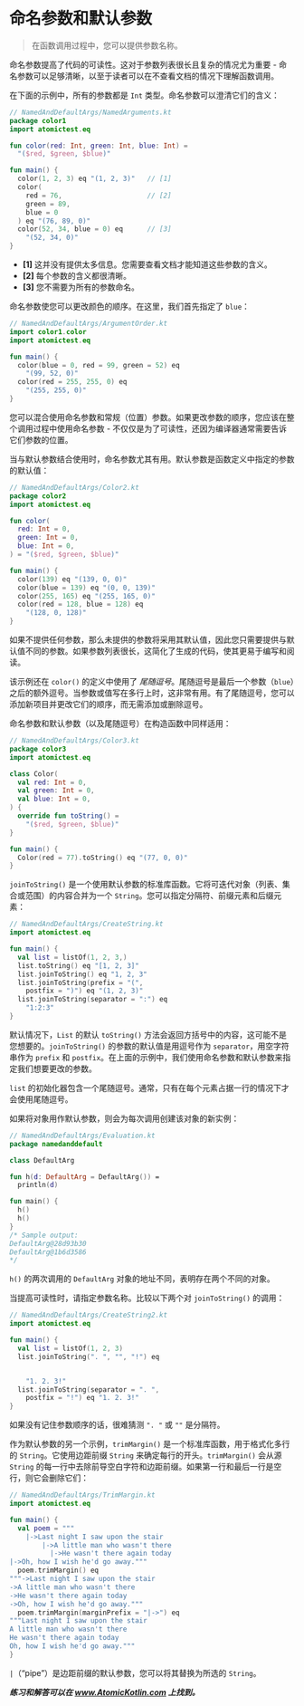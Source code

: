 # 命名参数和默认参数

> 在函数调用过程中，您可以提供参数名称。

命名参数提高了代码的可读性。这对于参数列表很长且复杂的情况尤为重要 - 命名参数可以足够清晰，以至于读者可以在不查看文档的情况下理解函数调用。

在下面的示例中，所有的参数都是 `Int` 类型。命名参数可以澄清它们的含义：

```kotlin
// NamedAndDefaultArgs/NamedArguments.kt
package color1
import atomictest.eq

fun color(red: Int, green: Int, blue: Int) =
  "($red, $green, $blue)"

fun main() {
  color(1, 2, 3) eq "(1, 2, 3)"   // [1]
  color(
    red = 76,                     // [2]
    green = 89,
    blue = 0
  ) eq "(76, 89, 0)"
  color(52, 34, blue = 0) eq      // [3]
    "(52, 34, 0)"
}
```

- **[1]** 这并没有提供太多信息。您需要查看文档才能知道这些参数的含义。
- **[2]** 每个参数的含义都很清晰。
- **[3]** 您不需要为所有的参数命名。

命名参数使您可以更改颜色的顺序。在这里，我们首先指定了 `blue`：

```kotlin
// NamedAndDefaultArgs/ArgumentOrder.kt
import color1.color
import atomictest.eq

fun main() {
  color(blue = 0, red = 99, green = 52) eq
    "(99, 52, 0)"
  color(red = 255, 255, 0) eq
    "(255, 255, 0)"
}
```

您可以混合使用命名参数和常规（位置）参数。如果更改参数的顺序，您应该在整个调用过程中使用命名参数 - 不仅仅是为了可读性，还因为编译器通常需要告诉它们参数的位置。

当与默认参数结合使用时，命名参数尤其有用。默认参数是函数定义中指定的参数的默认值：

```kotlin
// NamedAndDefaultArgs/Color2.kt
package color2
import atomictest.eq

fun color(
  red: Int = 0,
  green: Int = 0,
  blue: Int = 0,
) = "($red, $green, $blue)"

fun main() {
  color(139) eq "(139, 0, 0)"
  color(blue = 139) eq "(0, 0, 139)"
  color(255, 165) eq "(255, 165, 0)"
  color(red = 128, blue = 128) eq
    "(128, 0, 128)"
}
```

如果不提供任何参数，那么未提供的参数将采用其默认值，因此您只需要提供与默认值不同的参数。如果参数列表很长，这简化了生成的代码，使其更易于编写和阅读。

该示例还在 `color()` 的定义中使用了 *尾随逗号*。尾随逗号是最后一个参数（`blue`）之后的额外逗号。当参数或值写在多行上时，这非常有用。有了尾随逗号，您可以添加新项目并更改它们的顺序，而无需添加或删除逗号。

命名参数和默认参数（以及尾随逗号）在构造函数中同样适用：

```kotlin
// NamedAndDefaultArgs/Color3.kt
package color3
import atomictest.eq

class Color(
  val red: Int = 0,
  val green: Int = 0,
  val blue: Int = 0,
) {
  override fun toString() =
    "($red, $green, $blue)"
}

fun main() {
  Color(red = 77).toString() eq "(77, 0, 0)"
}
```

`joinToString()` 是一个使用默认参数的标准库函数。它将可迭代对象（列表、集合或范围）的内容合并为一个 `String`。您可以指定分隔符、前缀元素和后缀元素：

```kotlin
// NamedAndDefaultArgs/CreateString.kt
import atomictest.eq

fun main() {
  val list = listOf(1, 2, 3,)
  list.toString() eq "[1, 2, 3]"
  list.joinToString() eq "1, 2, 3"
  list.joinToString(prefix = "(",
    postfix = ")") eq "(1, 2, 3)"
  list.joinToString(separator = ":") eq
    "1:2:3"
}
```

默认情况下，`List` 的默认 `toString()` 方法会返回方括号中的内容，这可能不是您想要的。`joinToString()` 的参数的默认值是用逗号作为 `separator`，用空字符串作为 `prefix` 和 `postfix`。在上面的示例中，我们使用命名参数和默认参数来指定我们想要更改的参数。

`list` 的初始化器包含一个尾随逗号。通常，只有在每个元素占据一行的情况下才会使用尾随逗号。

如果将对象用作默认参数，则会为每次调用创建该对象的新实例：

```kotlin
// NamedAndDefaultArgs/Evaluation.kt
package namedanddefault

class DefaultArg

fun h(d: DefaultArg = DefaultArg()) =
  println(d)

fun main() {
  h()
  h()
}
/* Sample output:
DefaultArg@28d93b30
DefaultArg@1b6d3586
*/
```

`h()` 的两次调用的 `DefaultArg` 对象的地址不同，表明存在两个不同的对象。

当提高可读性时，请指定参数名称。比较以下两个对 `joinToString()` 的调用：

```kotlin
// NamedAndDefaultArgs/CreateString2.kt
import atomictest.eq

fun main() {
  val list = listOf(1, 2, 3)
  list.joinToString(". ", "", "!") eq


    "1. 2. 3!"
  list.joinToString(separator = ". ",
    postfix = "!") eq "1. 2. 3!"
}
```

如果没有记住参数顺序的话，很难猜测 `". "` 或 `""` 是分隔符。

作为默认参数的另一个示例，`trimMargin()` 是一个标准库函数，用于格式化多行的 `String`。它使用边距前缀 `String` 来确定每行的开头。`trimMargin()` 会从源 `String` 的每一行中去除前导空白字符和边距前缀。如果第一行和最后一行是空行，则它会删除它们：

```kotlin
// NamedAndDefaultArgs/TrimMargin.kt
import atomictest.eq

fun main() {
  val poem = """
    |->Last night I saw upon the stair
        |->A little man who wasn't there
          |->He wasn't there again today
|->Oh, how I wish he'd go away."""
  poem.trimMargin() eq
"""->Last night I saw upon the stair
->A little man who wasn't there
->He wasn't there again today
->Oh, how I wish he'd go away."""
  poem.trimMargin(marginPrefix = "|->") eq
"""Last night I saw upon the stair
A little man who wasn't there
He wasn't there again today
Oh, how I wish he'd go away."""
}
```

`|`（“pipe”）是边距前缀的默认参数，您可以将其替换为所选的 `String`。

***练习和解答可以在 www.AtomicKotlin.com 上找到。***